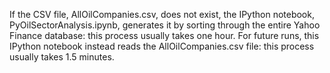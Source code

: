 If the CSV file, AllOilCompanies.csv, does not exist, the IPython notebook, PyOilSectorAnalysis.ipynb, generates it by sorting through the entire Yahoo Finance database: this process usually takes one hour.  For future runs, this IPython notebook instead reads the AllOilCompanies.csv file: this process usually takes 1.5 minutes.
